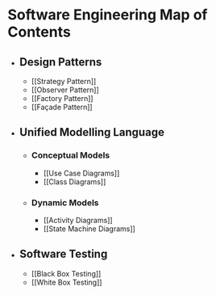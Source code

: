 # Software Engineering Map of Contents
- ## Design Patterns
	- [[Strategy Pattern]]
	- [[Observer Pattern]]
	- [[Factory Pattern]]
	- [[Façade Pattern]]
- ## Unified Modelling Language
	- ### Conceptual Models
		- [[Use Case Diagrams]]
		- [[Class Diagrams]]
	- ### Dynamic Models
		- [[Activity Diagrams]]
		- [[State Machine Diagrams]]
- ## Software Testing
	- [[Black Box Testing]]
	- [[White Box Testing]]
